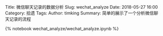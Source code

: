 Title: 微信聊天记录的数据分析
Slug: wechat_analyze
Date: 2018-05-27 16:00
Category: 拾遗
Tags:
Author: timking
Summary: 简单的展示了一个分析微信聊天记录的流程

{% notebook wechat_analyze/wechat_analyze.ipynb %}